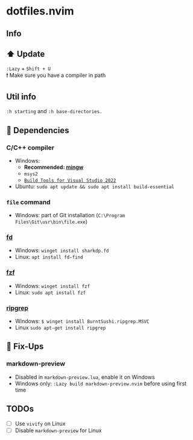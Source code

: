 # dotfiles.nvim

## Info 

## :arrow_up: Update
`:Lazy` + `Shift + U`
<br/>
:exclamation: Make sure you have a compiler in path

## Util info
`:h starting` and `:h base-directories.`

## :handshake: Dependencies
### C/C++ compiler
- Windows: 
    - __Recommended: [mingw](https://winlibs.com/#download-release)__
    - `msys2` 
    - [`Build Tools for Visual Studio 2022`](https://aka.ms/vs/17/release/vs_BuildTools.exe)
- Ubuntu: `sudo apt update && sudo apt install build-essential`

### `file` command
- Windows: part of Git installation (`C:\Program Files\Git\usr\bin\file.exe`)

### [fd](https://github.com/sharkdp/fd)
- Windows: `winget install sharkdp.fd`
- Linux: `apt install fd-find`

### [fzf](https://github.com/junegunn/fzf)
- Windows: `winget install fzf`
- Linux: `sudo apt install fzf` 

### [ripgrep](https://github.com/BurntSushi/ripgrep)
- Windows: `$ winget install BurntSushi.ripgrep.MSVC`
- Linux `sudo apt-get install ripgrep`

## :wrench: Fix-Ups
### markdown-preview
- Disabled in `markdown-preview.lua`, enable it on Windows
- Windows only: `:Lazy build markdown-preview.nvim` before using first time


## TODOs
- [ ] Use `vivify` on Linux
- [ ] Disable `markdown-preview` for Linux
